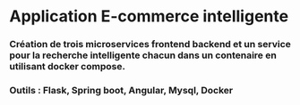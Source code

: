 # Application E-commerce intelligente

### Création de trois microservices frontend backend et un service pour la recherche intelligente chacun dans un contenaire en utilisant docker compose.
### Outils : Flask, Spring boot, Angular, Mysql, Docker
